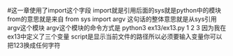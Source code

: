 #这一章使用了import这个字段
    import就是引用后面的sys就是python中的模块
    from的意思就是来自
    from sys import argv
    这句话的整体意思就是从sys引用argv这个模块
    argv这个模块的命令方式是
    python3 ex13/ex13.py 1 2 3
    因为我在ex13中定义了三个变量 script是显示当前文件的路径所以必须要输入变量你可以把123换成任何字符